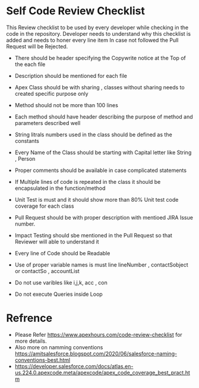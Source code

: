 # Self Code Review Checklist

This Review checklist to be used by every developer while checking in the code in the repository.
Developer needs to understand why this checklist is added and needs to honer every line item In case not followed the Pull Request will be Rejected.

* There should be header specifying the Copywrite notice at the Top of the each file

* Description should be mentioned for each file 
 
* Apex Class should be with sharing , classes without sharing needs to created specific purpose only

* Method should not be more than 100 lines 

* Each method should have header describing the purpose of method and parameters described well 

* String litrals numbers used in the class should be defined as the constants  

* Every Name of the Class should be starting with Capital letter like String , Person 

* Proper comments should be available in case complicated statements

* If Multiple lines of code is repeated in the class it should be encapsulated in the function/method

* Unit Test is must and it should show more than 80% Unit test code coverage for each class 

* Pull Request should be with proper description with mentioed JIRA Issue number.
  
* Impact Testing should sbe mentioned in the Pull Request so that Reviewer will able to understand it 

* Every line of Code should be Readable 

* Use of proper variable names is must line lineNumber , contactSobject or contactSo , accountList
  
* Do not use varibles like i,j,k, acc , con

* Do not execute Queries inside Loop

# Refrence 
 * Please Refer https://www.apexhours.com/code-review-checklist for more details.
 * Also more on namming conventions https://amitsalesforce.blogspot.com/2020/06/salesforce-naming-conventions-best.html
 * https://developer.salesforce.com/docs/atlas.en-us.224.0.apexcode.meta/apexcode/apex_code_coverage_best_pract.htm
